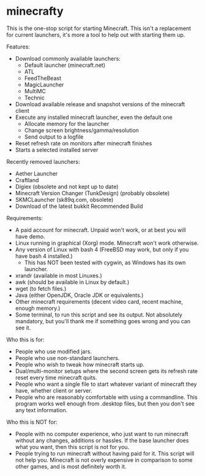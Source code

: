 minecrafty
==========

This is the one-stop script for starting Minecraft. This isn't a replacement for current
launchers, it's more a tool to help out with starting them up.

Features:
* Download commonly available launchers:
  * Default launcher (minecraft.net)
  * ATL
  * FeedTheBeast
  * MagicLauncher
  * MultiMC
  * Technic
* Download available release and snapshot versions of the minecraft client
* Execute any installed minecraft launcher, even the default one
  * Allocate memory for the launcher
  * Change screen brightness/gamma/resolution
  * Send output to a logfile
* Reset refresh rate on monitors after minecraft finishes
* Starts a selected installed server

Recently removed launchers:
  * Aether Launcher
  * Craftland
  * Digiex (obsolete and not kept up to date)
  * Minecraft Version Changer (TunkDesign) (probably obsolete)
  * SKMCLauncher (sk89q.com, obsolete)
  * Download of the latest bukkit Recommended Build

Requirements:
* A paid account for minecraft. Unpaid won't work, or at best you will have demo.
* Linux running in graphical (Xorg) mode. Minecraft won't work otherwise.
* Any version of Linux with bash 4 (FreeBSD may work, but only if you have bash 4 installed.)
  * This has NOT been tested with cygwin, as Windows has its own launcher.
* xrandr (available in most Linuxes.)
* awk (should be available in Linux by default.)
* wget (to fetch files.)
* Java (either OpenJDK, Oracle JDK or equivalents.)
* Other minecraft requirements (decent video card, recent machine, enough memory.)
* Some terminal, to run this script and see its output. Not absolutely mandatory, but you'll
  thank me if something goes wrong and you can see it.

Who this is for:
* People who use modified jars.
* People who use non-standard launchers.
* People who wish to tweak how minecraft starts up.
* Dual/multi-monitor setups where the second screen gets its refresh rate reset every time
  minecraft quits.
* People who want a single file to start whatever variant of minecraft they have,
  whether client or server.
* People who are reasonably comfortable with using a commandline. This program
  works well enough from .desktop files, but then you don't see any text information.

Who this is NOT for:
* People with no computer experience, who just want to run minecraft without
  any changes, additions or hassles. If the base launcher does what you want, then
  this script is not for you.
* People trying to run minecraft without having paid for it. This script
  will not help you. Minecraft is not overly expensive in comparison to some
  other games, and is most definitely worth it.


